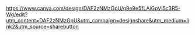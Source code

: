 https://www.canva.com/design/DAF2zNMzGpU/q9e9e5fLAiGpVI5c3R5-Wg/edit?utm_content=DAF2zNMzGpU&utm_campaign=designshare&utm_medium=link2&utm_source=sharebutton
